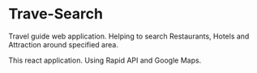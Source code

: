 # Trave-Search
Travel guide web application. Helping to search Restaurants, Hotels and Attraction around specified area. 

This react application. Using Rapid API and Google Maps.
